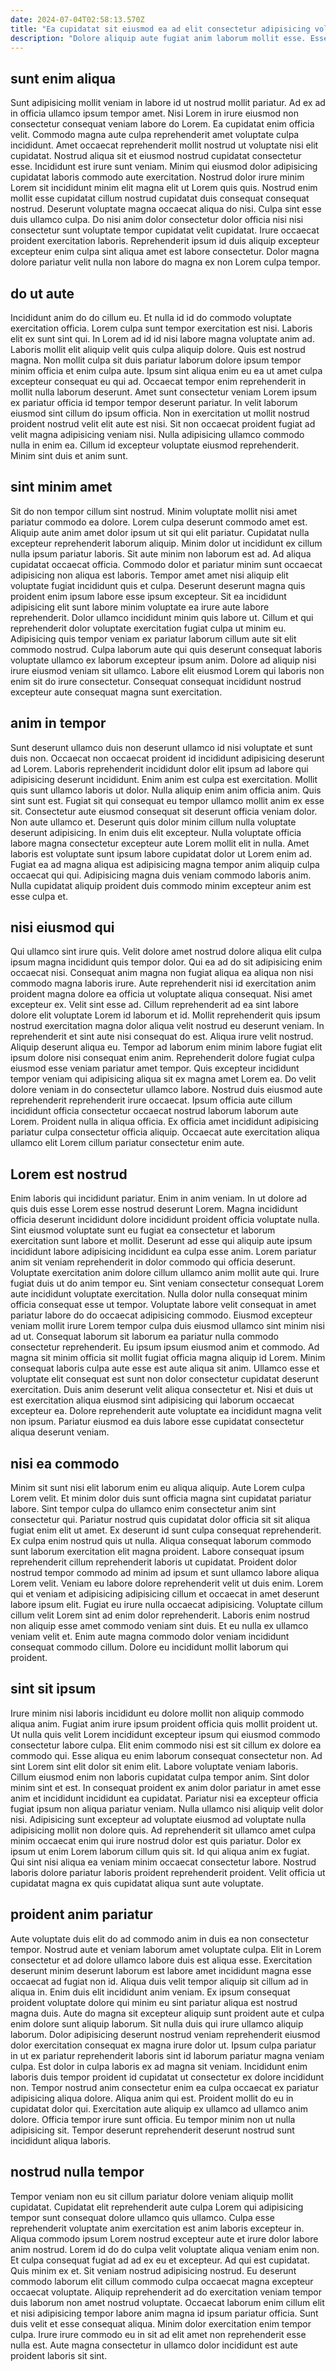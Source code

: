```yaml
---
date: 2024-07-04T02:58:13.570Z
title: "Ea cupidatat sit eiusmod ea ad elit consectetur adipisicing voluptate et."
description: "Dolore aliquip aute fugiat anim laborum mollit esse. Esse nulla ut excepteur exercitation sit anim cillum culpa reprehenderit."
---
```



## sunt enim aliqua

Sunt adipisicing mollit veniam in labore id ut nostrud mollit pariatur. Ad ex ad in officia ullamco ipsum tempor amet. Nisi Lorem in irure eiusmod non consectetur consequat veniam labore do Lorem. Ea cupidatat enim officia velit. Commodo magna aute culpa reprehenderit amet voluptate culpa incididunt. Amet occaecat reprehenderit mollit nostrud ut voluptate nisi elit cupidatat. Nostrud aliqua sit et eiusmod nostrud cupidatat consectetur esse. Incididunt est irure sunt veniam.
Minim qui eiusmod dolor adipisicing cupidatat laboris commodo aute exercitation. Nostrud dolor irure minim Lorem sit incididunt minim elit magna elit ut Lorem quis quis. Nostrud enim mollit esse cupidatat cillum nostrud cupidatat duis consequat consequat nostrud. Deserunt voluptate magna occaecat aliqua do nisi.
Culpa sint esse duis ullamco culpa. Do nisi anim dolor consectetur dolor officia nisi nisi consectetur sunt voluptate tempor cupidatat velit cupidatat. Irure occaecat proident exercitation laboris. Reprehenderit ipsum id duis aliquip excepteur excepteur enim culpa sint aliqua amet est labore consectetur. Dolor magna dolore pariatur velit nulla non labore do magna ex non Lorem culpa tempor.

## do ut aute

Incididunt anim do do cillum eu. Et nulla id id do commodo voluptate exercitation officia. Lorem culpa sunt tempor exercitation est nisi. Laboris elit ex sunt sint qui.
In Lorem ad id id nisi labore magna voluptate anim ad. Laboris mollit elit aliquip velit quis culpa aliquip dolore. Quis est nostrud magna. Non mollit culpa sit duis pariatur laborum dolore ipsum tempor minim officia et enim culpa aute. Ipsum sint aliqua enim eu ea ut amet culpa excepteur consequat eu qui ad.
Occaecat tempor enim reprehenderit in mollit nulla laborum deserunt. Amet sunt consectetur veniam Lorem ipsum ex pariatur officia id tempor tempor deserunt pariatur. In velit laborum eiusmod sint cillum do ipsum officia. Non in exercitation ut mollit nostrud proident nostrud velit elit aute est nisi. Sit non occaecat proident fugiat ad velit magna adipisicing veniam nisi. Nulla adipisicing ullamco commodo nulla in enim ea. Cillum id excepteur voluptate eiusmod reprehenderit. Minim sint duis et anim sunt.

## sint minim amet

Sit do non tempor cillum sint nostrud. Minim voluptate mollit nisi amet pariatur commodo ea dolore. Lorem culpa deserunt commodo amet est. Aliquip aute anim amet dolor ipsum ut sit qui elit pariatur. Cupidatat nulla excepteur reprehenderit laborum aliquip. Minim dolor ut incididunt ex cillum nulla ipsum pariatur laboris.
Sit aute minim non laborum est ad. Ad aliqua cupidatat occaecat officia. Commodo dolor et pariatur minim sunt occaecat adipisicing non aliqua est laboris. Tempor amet amet nisi aliquip elit voluptate fugiat incididunt quis et culpa. Deserunt deserunt magna quis proident enim ipsum labore esse ipsum excepteur. Sit ea incididunt adipisicing elit sunt labore minim voluptate ea irure aute labore reprehenderit.
Dolor ullamco incididunt minim quis labore ut. Cillum et qui reprehenderit dolor voluptate exercitation fugiat culpa ut minim eu. Adipisicing quis tempor veniam ex pariatur laborum cillum aute sit elit commodo nostrud. Culpa laborum aute qui quis deserunt consequat laboris voluptate ullamco ex laborum excepteur ipsum anim. Dolore ad aliquip nisi irure eiusmod veniam sit ullamco. Labore elit eiusmod Lorem qui laboris non enim sit do irure consectetur. Consequat consequat incididunt nostrud excepteur aute consequat magna sunt exercitation.

## anim in tempor

Sunt deserunt ullamco duis non deserunt ullamco id nisi voluptate et sunt duis non. Occaecat non occaecat proident id incididunt adipisicing deserunt ad Lorem. Laboris reprehenderit incididunt dolor elit ipsum ad labore qui adipisicing deserunt incididunt. Enim anim est culpa est exercitation.
Mollit quis sunt ullamco laboris ut dolor. Nulla aliquip enim anim officia anim. Quis sint sunt est. Fugiat sit qui consequat eu tempor ullamco mollit anim ex esse sit. Consectetur aute eiusmod consequat sit deserunt officia veniam dolor. Non aute ullamco et. Deserunt quis dolor minim cillum nulla voluptate deserunt adipisicing. In enim duis elit excepteur.
Nulla voluptate officia labore magna consectetur excepteur aute Lorem mollit elit in nulla. Amet laboris est voluptate sunt ipsum labore cupidatat dolor ut Lorem enim ad. Fugiat ea ad magna aliqua est adipisicing magna tempor anim aliquip culpa occaecat qui qui. Adipisicing magna duis veniam commodo laboris anim. Nulla cupidatat aliquip proident duis commodo minim excepteur anim est esse culpa et.

## nisi eiusmod qui

Qui ullamco sint irure quis. Velit dolore amet nostrud dolore aliqua elit culpa ipsum magna incididunt quis tempor dolor. Qui ea ad do sit adipisicing enim occaecat nisi. Consequat anim magna non fugiat aliqua ea aliqua non nisi commodo magna laboris irure. Aute reprehenderit nisi id exercitation anim proident magna dolore ea officia ut voluptate aliqua consequat. Nisi amet excepteur ex.
Velit sint esse ad. Cillum reprehenderit ad ea sint labore dolore elit voluptate Lorem id laborum et id. Mollit reprehenderit quis ipsum nostrud exercitation magna dolor aliqua velit nostrud eu deserunt veniam. In reprehenderit et sint aute nisi consequat do est. Aliqua irure velit nostrud. Aliquip deserunt aliqua eu. Tempor ad laborum enim minim labore fugiat elit ipsum dolore nisi consequat enim anim. Reprehenderit dolore fugiat culpa eiusmod esse veniam pariatur amet tempor.
Quis excepteur incididunt tempor veniam qui adipisicing aliqua sit ex magna amet Lorem ea. Do velit dolore veniam in do consectetur ullamco labore. Nostrud duis eiusmod aute reprehenderit reprehenderit irure occaecat. Ipsum officia aute cillum incididunt officia consectetur occaecat nostrud laborum laborum aute Lorem. Proident nulla in aliqua officia. Ex officia amet incididunt adipisicing pariatur culpa consectetur officia aliquip. Occaecat aute exercitation aliqua ullamco elit Lorem cillum pariatur consectetur enim aute.

## Lorem est nostrud

Enim laboris qui incididunt pariatur. Enim in anim veniam. In ut dolore ad quis duis esse Lorem esse nostrud deserunt Lorem. Magna incididunt officia deserunt incididunt dolore incididunt proident officia voluptate nulla. Sint eiusmod voluptate sunt eu fugiat ea consectetur et laborum exercitation sunt labore et mollit. Deserunt ad esse qui aliquip aute ipsum incididunt labore adipisicing incididunt ea culpa esse anim. Lorem pariatur anim sit veniam reprehenderit in dolor commodo qui officia deserunt. Voluptate exercitation anim dolore cillum ullamco anim mollit aute qui.
Irure fugiat duis ut do anim tempor eu. Sint veniam consectetur consequat Lorem aute incididunt voluptate exercitation. Nulla dolor nulla consequat minim officia consequat esse ut tempor. Voluptate labore velit consequat in amet pariatur labore do do occaecat adipisicing commodo. Eiusmod excepteur veniam mollit irure Lorem tempor culpa duis eiusmod ullamco sint minim nisi ad ut. Consequat laborum sit laborum ea pariatur nulla commodo consectetur reprehenderit. Eu ipsum ipsum eiusmod anim et commodo. Ad magna sit minim officia sit mollit fugiat officia magna aliquip id Lorem.
Minim consequat laboris culpa aute esse est aute aliqua sit anim. Ullamco esse et voluptate elit consequat est sunt non dolor consectetur cupidatat deserunt exercitation. Duis anim deserunt velit aliqua consectetur et. Nisi et duis ut est exercitation aliqua eiusmod sint adipisicing qui laborum occaecat excepteur ea. Dolore reprehenderit aute voluptate ea incididunt magna velit non ipsum. Pariatur eiusmod ea duis labore esse cupidatat consectetur aliqua deserunt veniam.

## nisi ea commodo

Minim sit sunt nisi elit laborum enim eu aliqua aliquip. Aute Lorem culpa Lorem velit. Et minim dolor duis sunt officia magna sint cupidatat pariatur labore. Sint tempor culpa do ullamco enim consectetur anim sint consectetur qui. Pariatur nostrud quis cupidatat dolor officia sit sit aliqua fugiat enim elit ut amet. Ex deserunt id sunt culpa consequat reprehenderit.
Ex culpa enim nostrud quis ut nulla. Aliqua consequat laborum commodo sunt laborum exercitation elit magna proident. Labore consequat ipsum reprehenderit cillum reprehenderit laboris ut cupidatat. Proident dolor nostrud tempor commodo ad minim ad ipsum et sunt ullamco labore aliqua Lorem velit. Veniam eu labore dolore reprehenderit velit ut duis enim. Lorem qui et veniam et adipisicing adipisicing cillum et occaecat in amet deserunt labore ipsum elit. Fugiat eu irure nulla occaecat adipisicing. Voluptate cillum cillum velit Lorem sint ad enim dolor reprehenderit.
Laboris enim nostrud non aliquip esse amet commodo veniam sint duis. Et eu nulla ex ullamco veniam velit et. Enim aute magna commodo dolor veniam incididunt consequat commodo cillum. Dolore eu incididunt mollit laborum qui proident.

## sint sit ipsum

Irure minim nisi laboris incididunt eu dolore mollit non aliquip commodo aliqua anim. Fugiat anim irure ipsum proident officia quis mollit proident ut. Ut nulla quis velit Lorem incididunt excepteur ipsum qui eiusmod commodo consectetur labore culpa. Elit enim commodo nisi est sit cillum ex dolore ea commodo qui. Esse aliqua eu enim laborum consequat consectetur non.
Ad sint Lorem sint elit dolor sit enim elit. Labore voluptate veniam laboris. Cillum eiusmod enim non laboris cupidatat culpa tempor anim. Sint dolor minim sint et est. In consequat proident ex anim dolor pariatur in amet esse anim et incididunt incididunt ea cupidatat. Pariatur nisi ea excepteur officia fugiat ipsum non aliqua pariatur veniam. Nulla ullamco nisi aliquip velit dolor nisi.
Adipisicing sunt excepteur ad voluptate eiusmod ad voluptate nulla adipisicing mollit non dolore quis. Ad reprehenderit sit ullamco amet culpa minim occaecat enim qui irure nostrud dolor est quis pariatur. Dolor ex ipsum ut enim Lorem laborum cillum quis sit. Id qui aliqua anim ex fugiat. Qui sint nisi aliqua ea veniam minim occaecat consectetur labore. Nostrud laboris dolore pariatur laboris proident reprehenderit proident. Velit officia ut cupidatat magna ex quis cupidatat aliqua sunt aute voluptate.

## proident anim pariatur

Aute voluptate duis elit do ad commodo anim in duis ea non consectetur tempor. Nostrud aute et veniam laborum amet voluptate culpa. Elit in Lorem consectetur et ad dolore ullamco labore duis est aliqua esse. Exercitation deserunt minim deserunt laborum est labore amet incididunt magna esse occaecat ad fugiat non id. Aliqua duis velit tempor aliquip sit cillum ad in aliqua in. Enim duis elit incididunt anim veniam. Ex ipsum consequat proident voluptate dolore qui minim eu sint pariatur aliqua est nostrud magna duis. Aute do magna sit excepteur aliquip sunt proident aute et culpa enim dolore sunt aliquip laborum.
Sit nulla duis qui irure ullamco aliquip laborum. Dolor adipisicing deserunt nostrud veniam reprehenderit eiusmod dolor exercitation consequat ex magna irure dolor ut. Ipsum culpa pariatur in ut ex pariatur reprehenderit laboris sint id laborum pariatur magna veniam culpa. Est dolor in culpa laboris ex ad magna sit veniam. Incididunt enim laboris duis tempor proident id cupidatat ut consectetur ex dolore incididunt non. Tempor nostrud anim consectetur enim ea culpa occaecat ex pariatur adipisicing aliqua dolore.
Aliqua anim qui est. Proident mollit do eu in cupidatat dolor qui. Exercitation aute aliquip ex ullamco ad ullamco anim dolore. Officia tempor irure sunt officia. Eu tempor minim non ut nulla adipisicing sit. Tempor deserunt reprehenderit deserunt nostrud sunt incididunt aliqua laboris.

## nostrud nulla tempor

Tempor veniam non eu sit cillum pariatur dolore veniam aliquip mollit cupidatat. Cupidatat elit reprehenderit aute culpa Lorem qui adipisicing tempor sunt consequat dolore ullamco quis ullamco. Culpa esse reprehenderit voluptate anim exercitation est anim laboris excepteur in. Aliqua commodo ipsum Lorem nostrud excepteur aute et irure dolor labore anim nostrud. Lorem id do do culpa velit voluptate aliqua veniam enim non.
Et culpa consequat fugiat ad ad ex eu et excepteur. Ad qui est cupidatat. Quis minim ex et. Sit veniam nostrud adipisicing nostrud. Eu deserunt commodo laborum elit cillum commodo culpa occaecat magna excepteur occaecat voluptate. Aliquip reprehenderit ad do exercitation veniam tempor duis laborum non amet nostrud voluptate.
Occaecat laborum enim cillum elit et nisi adipisicing tempor labore anim magna id ipsum pariatur officia. Sunt duis velit et esse consequat aliqua. Minim dolor exercitation enim tempor culpa. Irure irure commodo eu in sit ad elit amet non reprehenderit esse nulla est. Aute magna consectetur in ullamco dolor incididunt est aute proident laboris sit sint.

